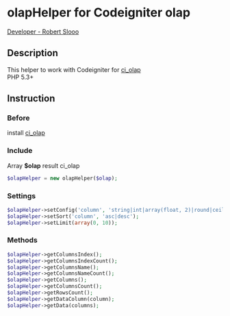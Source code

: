 # olapHelper for Codeigniter olap

[Developer - Robert Slooo](http://codbro.com)

## Description
This helper to work with Codeigniter for [ci_olap](https://github.com/mikifus/ci_olap)
<br />
PHP 5.3+

## Instruction

### Before
install [ci_olap](https://github.com/mikifus/ci_olap)

### Include
Array **$olap** result ci_olap

```php
$olapHelper = new olapHelper($olap);
```

### Settings
```php
$olapHelper->setConfig('column', 'string|int|array(float, 2)|round|ceil');
$olapHelper->setSort('column', 'asc|desc');
$olapHelper->setLimit(array(0, 10));
```

### Methods
```php
$olapHelper->getColumnsIndex();
$olapHelper->getColumnsIndexCount();
$olapHelper->getColumnsName();
$olapHelper->getColumnsNameCount();
$olapHelper->getColumns();
$olapHelper->getColumnsCount();
$olapHelper->getRowsCount();
$olapHelper->getDataColumn(column);
$olapHelper->getData(columns);
```
